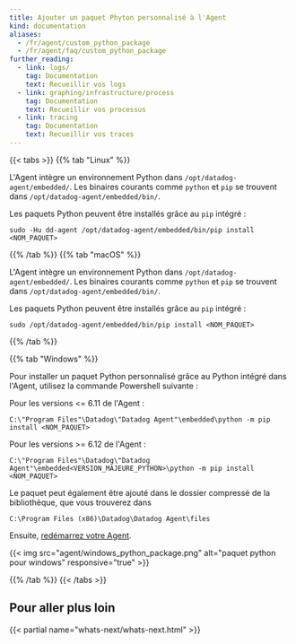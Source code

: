 ```yaml
---
title: Ajouter un paquet Phyton personnalisé à l'Agent
kind: documentation
aliases:
  - /fr/agent/custom_python_package
  - /fr/agent/faq/custom_python_package
further_reading:
  - link: logs/
    tag: Documentation
    text: Recueillir vos logs
  - link: graphing/infrastructure/process
    tag: Documentation
    text: Recueillir vos processus
  - link: tracing
    tag: Documentation
    text: Recueillir vos traces
---
```

{{< tabs >}}
{{% tab "Linux" %}}

L'Agent intègre un environnement Python dans `/opt/datadog-agent/embedded/`. Les binaires courants comme `python` et `pip` se trouvent dans `/opt/datadog-agent/embedded/bin/`.

Les paquets Python peuvent être installés grâce au `pip` intégré :

```shell
sudo -Hu dd-agent /opt/datadog-agent/embedded/bin/pip install <NOM_PAQUET>
```

{{% /tab %}}
{{% tab "macOS" %}}

L'Agent intègre un environnement Python dans `/opt/datadog-agent/embedded/`. Les binaires courants comme `python` et `pip` se trouvent dans `/opt/datadog-agent/embedded/bin/`.

Les paquets Python peuvent être installés grâce au `pip` intégré :

```shell
sudo /opt/datadog-agent/embedded/bin/pip install <NOM_PAQUET>
```

{{% /tab %}}

{{% tab "Windows" %}}

Pour installer un paquet Python personnalisé grâce au Python intégré dans l'Agent, utilisez la commande Powershell suivante :

Pour les versions <= 6.11 de l'Agent :
```
C:\"Program Files"\Datadog\"Datadog Agent"\embedded\python -m pip install <NOM_PAQUET>
```

Pour les versions >= 6.12 de l'Agent :
```
C:\"Program Files"\Datadog\"Datadog Agent"\embedded<VERSION_MAJEURE_PYTHON>\python -m pip install <NOM_PAQUET>
```

Le paquet peut également être ajouté dans le dossier compressé de la bibliothèque, que vous trouverez dans
```
C:\Program Files (x86)\Datadog\Datadog Agent\files
```

Ensuite, [redémarrez votre Agent][1].

{{< img src="agent/windows_python_package.png" alt="paquet python pour windows" responsive="true" >}}


[1]: /fr/agent/basic_agent_usage/windows
{{% /tab %}}
{{< /tabs >}}

## Pour aller plus loin

{{< partial name="whats-next/whats-next.html" >}}